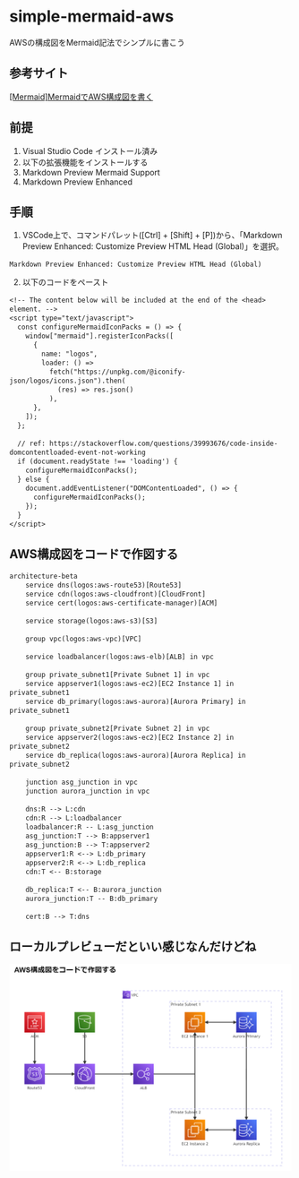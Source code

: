 # simple-mermaid-aws
AWSの構成図をMermaid記法でシンプルに書こう

## 参考サイト
[[Mermaid]MermaidでAWS構成図を書く](https://zenn.dev/xoxo/articles/f075f2b252280b)

## 前提
1. Visual Studio Code インストール済み
1. 以下の拡張機能をインストールする
1. Markdown Preview Mermaid Support
1. Markdown Preview Enhanced

## 手順

1. VSCode上で、コマンドパレット([Ctrl] + [Shift] + [P])から、「Markdown Preview Enhanced: Customize Preview HTML Head (Global)」を選択。
```
Markdown Preview Enhanced: Customize Preview HTML Head (Global)
```

2. 以下のコードをペースト
```
<!-- The content below will be included at the end of the <head> element. -->
<script type="text/javascript">
  const configureMermaidIconPacks = () => {
    window["mermaid"].registerIconPacks([
      {
        name: "logos",
        loader: () =>
          fetch("https://unpkg.com/@iconify-json/logos/icons.json").then(
            (res) => res.json()
          ),
      },
    ]);
  };
    
  // ref: https://stackoverflow.com/questions/39993676/code-inside-domcontentloaded-event-not-working
  if (document.readyState !== 'loading') {
    configureMermaidIconPacks();
  } else {
    document.addEventListener("DOMContentLoaded", () => {
      configureMermaidIconPacks();
    });
  }
</script>
``` 


## AWS構成図をコードで作図する
``` mermaid
architecture-beta
    service dns(logos:aws-route53)[Route53]
    service cdn(logos:aws-cloudfront)[CloudFront]
    service cert(logos:aws-certificate-manager)[ACM]

    service storage(logos:aws-s3)[S3]

    group vpc(logos:aws-vpc)[VPC]

    service loadbalancer(logos:aws-elb)[ALB] in vpc

    group private_subnet1[Private Subnet 1] in vpc
    service appserver1(logos:aws-ec2)[EC2 Instance 1] in private_subnet1
    service db_primary(logos:aws-aurora)[Aurora Primary] in private_subnet1

    group private_subnet2[Private Subnet 2] in vpc
    service appserver2(logos:aws-ec2)[EC2 Instance 2] in private_subnet2
    service db_replica(logos:aws-aurora)[Aurora Replica] in private_subnet2

    junction asg_junction in vpc
    junction aurora_junction in vpc

    dns:R --> L:cdn
    cdn:R --> L:loadbalancer
    loadbalancer:R -- L:asg_junction
    asg_junction:T --> B:appserver1
    asg_junction:B --> T:appserver2
    appserver1:R <--> L:db_primary
    appserver2:R <--> L:db_replica
    cdn:T <-- B:storage

    db_replica:T <-- B:aurora_junction
    aurora_junction:T -- B:db_primary

    cert:B --> T:dns
```

## ローカルプレビューだといい感じなんだけどね
![alt text](local-preview.png)